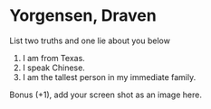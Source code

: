 # Yorgensen, Draven 
List two truths and one lie about you below

1. I am from Texas.
1. I speak Chinese.
1. I am the tallest person in my immediate family.


Bonus (+1), add your screen shot as an image here.

